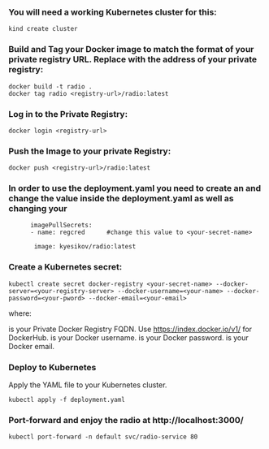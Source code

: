 ### You will need a working Kubernetes cluster for this:

```
kind create cluster
```



### Build and Tag your Docker image to match the format of your private registry URL. Replace <registry-url> with the address of your private registry:

```
docker build -t radio .
docker tag radio <registry-url>/radio:latest
```

### Log in to the Private Registry:

```
docker login <registry-url>
```

### Push the Image to your private Registry:

```
docker push <registry-url>/radio:latest
```


### In order to use the deployment.yaml you need to create an <imagePullSecret> and change the value inside the deployment.yaml as well as changing your <image>
 
```
      imagePullSecrets:
      - name: regcred      #change this value to <your-secret-name>
```
```
       image: kyesikov/radio:latest
```



### Create a Kubernetes secret:

```
kubectl create secret docker-registry <your-secret-name> --docker-server=<your-registry-server> --docker-username=<your-name> --docker-password=<your-pword> --docker-email=<your-email>
```
where:

<your-registry-server> is your Private Docker Registry FQDN. Use https://index.docker.io/v1/ for DockerHub.
<your-name> is your Docker username.
<your-pword> is your Docker password.
<your-email> is your Docker email.



### Deploy to Kubernetes
Apply the YAML file to your Kubernetes cluster.

```
kubectl apply -f deployment.yaml
```



### Port-forward and enjoy the radio at http://localhost:3000/

```
kubectl port-forward -n default svc/radio-service 80

```

